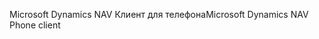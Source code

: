 <span data-ttu-id="0bb90-101">Microsoft Dynamics NAV Клиент для телефона</span><span class="sxs-lookup"><span data-stu-id="0bb90-101">Microsoft Dynamics NAV Phone client</span></span>